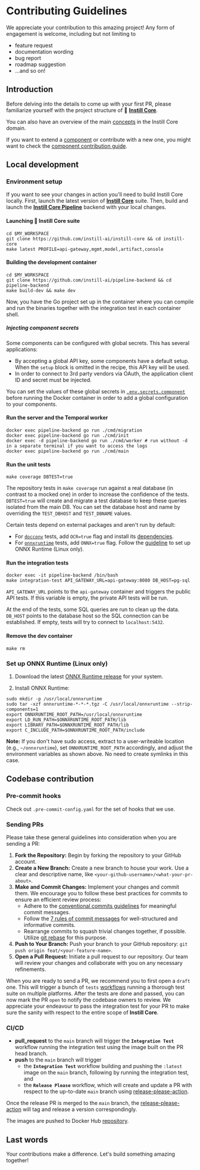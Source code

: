# Contributing Guidelines

We appreciate your contribution to this amazing project! Any form of engagement
is welcome, including but not limiting to

- feature request
- documentation wording
- bug report
- roadmap suggestion
- ...and so on!

## Introduction

Before delving into the details to come up with your first PR, please
familiarize yourself with the project structure of 🔮 [**Instill
Core**](https://github.com/instill-ai/instill-core).

You can also have an overview of the main [concepts](../README.md#concepts) in
the Instill Core domain.

If you want to extend a [component](../pkg/component) or contribute with a new
one, you might want to check the [component contribution
guide](../pkg/component/CONTRIBUTING.md).

## Local development

### Environment setup

If you want to see your changes in action you'll need to build Instill Core locally.
First, launch the latest version of [**Instill Core**](https://github.com/instill-ai/instill-core) suite. Then, build and
launch the [**Instill Core Pipeline**](https://github.com/instill-ai/pipeline-backend)
backend with your local changes.

#### Launching 🔮 Instill Core suite

```shell
cd $MY_WORKSPACE
git clone https://github.com/instill-ai/instill-core && cd instill-core
make latest PROFILE=api-gateway,mgmt,model,artifact,console
```

#### Building the development container

```shell
cd $MY_WORKSPACE
git clone https://github.com/instill-ai/pipeline-backend && cd pipeline-backend
make build-dev && make dev
```

Now, you have the Go project set up in the container where you can compile
and run the binaries together with the integration test in each container shell.

##### Injecting component secrets

Some components can be configured with global secrets. This has several
applications:

- By accepting a global API key, some components have a default setup. When
  the `setup` block is omitted in the recipe, this API key will be used.
- In order to connect to 3rd party vendors via OAuth, the application
  client ID and secret must be injected.

You can set the values of these global secrets in
[`.env.secrets.component`](./.env.secrets.component) before running the Docker container in
order to add a global configuration to your components.

#### Run the server and the Temporal worker

```shell
docker exec pipeline-backend go run ./cmd/migration
docker exec pipeline-backend go run ./cmd/init
docker exec -d pipeline-backend go run ./cmd/worker # run without -d in a separate terminal if you want to access the logs
docker exec pipeline-backend go run ./cmd/main
```

#### Run the unit tests

```shell
make coverage DBTEST=true
```

The repository tests in `make coverage` run against a real database (in contrast
to a mocked one) in order to increase the confidence of the tests. `DBTEST=true`
will create and migrate a test database to keep these queries isolated from the
main DB. You can set the database host and name by overriding the `TEST_DBHOST`
and `TEST_DBNAME` values.

Certain tests depend on external packages and aren't run by default:

- For [`docconv`](https://github.com/sajari/docconv) tests, add `OCR=true` flag and install its [dependencies](https://github.com/sajari/docconv?tab=readme-ov-file#dependencies).
- For [`onnxruntime`](https://github.com/microsoft/onnxruntime) tests, add `ONNX=true` flag. Follow the [guideline](./#set-up-onnx-runtime) to set up ONNX Runtime (Linux only).

#### Run the integration tests

```shell
docker exec -it pipeline-backend /bin/bash
make integration-test API_GATEWAY_URL=api-gateway:8080 DB_HOST=pg-sql
```

`API_GATEWAY_URL` points to the `api-gateway` container and triggers the public
API tests. If this variable is empty, the private API tests will be run.

At the end of the tests, some SQL queries are run to clean up the data.
`DB_HOST` points to the database host so the SQL connection can be established.
If empty, tests will try to connect to `localhost:5432`.

#### Remove the dev container

```shell
make rm
```

### Set up ONNX Runtime (Linux only)

1. Download the latest [ONNX Runtime release](https://github.com/microsoft/onnxruntime/releases) for your system.

2. Install ONNX Runtime:

```shell
sudo mkdir -p /usr/local/onnxruntime
sudo tar -xzf onnxruntime-*-*-*.tgz -C /usr/local/onnxruntime --strip-components=1
export ONNXRUNTIME_ROOT_PATH=/usr/local/onnxruntime
export LD_RUN_PATH=$ONNXRUNTIME_ROOT_PATH/lib
export LIBRARY_PATH=$ONNXRUNTIME_ROOT_PATH/lib
export C_INCLUDE_PATH=$ONNXRUNTIME_ROOT_PATH/include
```

**Note:** If you don't have sudo access, extract to a user-writeable location (e.g., `~/onnxruntime`), set `ONNXRUNTIME_ROOT_PATH` accordingly, and adjust the environment variables as shown above. No need to create symlinks in this case.

## Codebase contribution

### Pre-commit hooks

Check out `.pre-commit-config.yaml` for the set of hooks that we use.

### Sending PRs

Please take these general guidelines into consideration when you are sending a PR:

1. **Fork the Repository:** Begin by forking the repository to your GitHub account.
2. **Create a New Branch:** Create a new branch to house your work. Use a clear and descriptive name, like `<your-github-username>/<what-your-pr-about>`.
3. **Make and Commit Changes:** Implement your changes and commit them. We encourage you to follow these best practices for commits to ensure an efficient review process:
   - Adhere to the [conventional commits guidelines](https://www.conventionalcommits.org/) for meaningful commit messages.
   - Follow the [7 rules of commit messages](https://chris.beams.io/posts/git-commit/) for well-structured and informative commits.
   - Rearrange commits to squash trivial changes together, if possible. Utilize [git rebase](http://gitready.com/advanced/2009/03/20/reorder-commits-with-rebase.html) for this purpose.
4. **Push to Your Branch:** Push your branch to your GitHub repository: `git push origin feat/<your-feature-name>`.
5. **Open a Pull Request:** Initiate a pull request to our repository. Our team will review your changes and collaborate with you on any necessary refinements.

When you are ready to send a PR, we recommend you to first open a `draft` one. This will trigger a bunch of `tests` [workflows](https://github.com/instill-ai/pipeline-backend/tree/main/.github/workflows) running a thorough test suite on multiple platforms. After the tests are done and passed, you can now mark the PR `open` to notify the codebase owners to review. We appreciate your endeavour to pass the integration test for your PR to make sure the sanity with respect to the entire scope of **Instill Core**.

### CI/CD

- **pull_request** to the `main` branch will trigger the **`Integration Test`** workflow running the integration test using the image built on the PR head branch.
- **push** to the `main` branch will trigger
  - the **`Integration Test`** workflow building and pushing the `:latest` image on the `main` branch, following by running the integration test, and
  - the **`Release Please`** workflow, which will create and update a PR with respect to the up-to-date `main` branch using [release-please-action](https://github.com/google-github-actions/release-please-action).

Once the release PR is merged to the `main` branch, the [release-please-action](https://github.com/google-github-actions/release-please-action) will tag and release a version correspondingly.

The images are pushed to Docker Hub [repository](https://hub.docker.com/r/instill/pipeline-backend).

## Last words

Your contributions make a difference. Let's build something amazing together!
